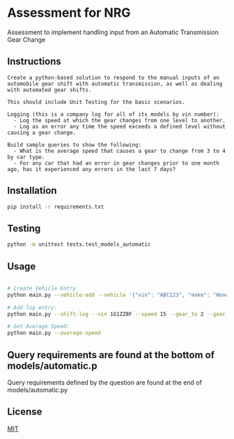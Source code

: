 # Assessment for NRG

Assessment to implement handling input from an Automatic Transmission Gear Change

## Instructions

```
Create a python-based solution to respond to the manual inputs of an automobile gear shift with automatic transmission, as well as dealing with automated gear shifts.

This should include Unit Testing for the basic scenarios.

Logging (this is a company log for all of its models by vin number):
  - Log the speed at which the gear changes from one level to another.
  - Log as an error any time the speed exceeds a defined level without causing a gear change.

Build sample queries to show the following:
  - What is the average speed that causes a gear to change from 3 to 4 by car type.
  - For any car that had an error in gear changes prior to one month ago, has it experienced any errors in the last 7 days?
```

## Installation

```bash
pip install -r requirements.txt
```

## Testing

```bash
python -m unittest tests.test_models_automatic
```

## Usage

```bash

# Create Vehicle Entry
python main.py --vehicle-add --vehicle '{"vin": "ABC123", "make": "Honda", "year": 2020, "type": "car"}'

# Add log entry:
python main.py --shift-log --vin 1G1ZZ8F --speed 15 --gear_to 2 --gear_from 1

# Get Average Speed:
python main.py --average-speed
```

## Query requirements are found at the bottom of models/automatic.p

Query requirements defined by the question are found at the end of models/automatic.py

## License

[MIT](https://choosealicense.com/licenses/mit/)
